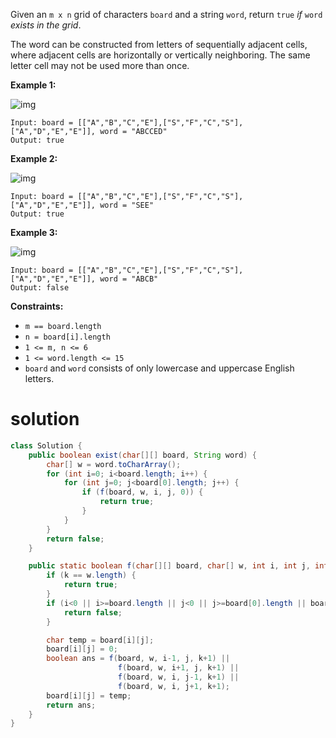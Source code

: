 Given an `m x n` grid of characters `board` and a string `word`, return `true` *if* `word` *exists in the grid*.

The word can be constructed from letters of sequentially adjacent cells, where adjacent cells are horizontally or vertically neighboring. The same letter cell may not be used more than once.

 

**Example 1:**

![img](https://assets.leetcode.com/uploads/2020/11/04/word2.jpg)

```
Input: board = [["A","B","C","E"],["S","F","C","S"],["A","D","E","E"]], word = "ABCCED"
Output: true
```

**Example 2:**

![img](https://assets.leetcode.com/uploads/2020/11/04/word-1.jpg)

```
Input: board = [["A","B","C","E"],["S","F","C","S"],["A","D","E","E"]], word = "SEE"
Output: true
```

**Example 3:**

![img](https://assets.leetcode.com/uploads/2020/10/15/word3.jpg)

```
Input: board = [["A","B","C","E"],["S","F","C","S"],["A","D","E","E"]], word = "ABCB"
Output: false
```

 

**Constraints:**

- `m == board.length`
- `n = board[i].length`
- `1 <= m, n <= 6`
- `1 <= word.length <= 15`
- `board` and `word` consists of only lowercase and uppercase English letters.

# solution

```java
class Solution {
    public boolean exist(char[][] board, String word) {
        char[] w = word.toCharArray();
        for (int i=0; i<board.length; i++) {
            for (int j=0; j<board[0].length; j++) {
                if (f(board, w, i, j, 0)) {
                    return true;
                }
            }
        }
        return false;
    }

    public static boolean f(char[][] board, char[] w, int i, int j, int k) {
        if (k == w.length) {
            return true;
        }
        if (i<0 || i>=board.length || j<0 || j>=board[0].length || board[i][j]!=w[k]) {
            return false;
        }

        char temp = board[i][j];
        board[i][j] = 0;
        boolean ans = f(board, w, i-1, j, k+1) ||
                        f(board, w, i+1, j, k+1) ||
                        f(board, w, i, j-1, k+1) ||
                        f(board, w, i, j+1, k+1);
        board[i][j] = temp;
        return ans;
    }
}
```

